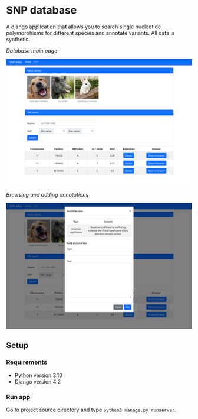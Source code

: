 # SNP database
A django application that allows you to search single nucleotide polymorphisms for different species and annotate variants. All data is synthetic.

<i>Database main page</i>
<center><img src="screenshots/app_main.png" alt="Main page screenshot"></center>

<i>Browsing and adding annotations</i>
<center><img src="screenshots/annotations.png" alt="Annotations screenshot"></center>

## Setup

### Requirements
* Python version 3.10
* Django version 4.2

### Run app
Go to project source directory and type `python3 manage.py runserver`.

